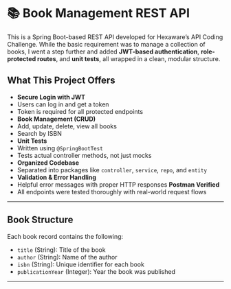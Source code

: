 # 📚 Book Management REST API

This is a Spring Boot-based REST API developed for Hexaware’s API Coding Challenge. While the basic requirement was to manage a collection of books, I went a step further and added **JWT-based authentication**, **role-protected routes**, and **unit tests**, all wrapped in a clean, modular structure.

##  What This Project Offers

-  **Secure Login with JWT**
  - Users can log in and get a token
  - Token is required for all protected endpoints
-  **Book Management (CRUD)**
  - Add, update, delete, view all books
  - Search by ISBN
-  **Unit Tests**
  - Written using `@SpringBootTest`
  - Tests actual controller methods, not just mocks
-  **Organized Codebase**
  - Separated into packages like `controller`, `service`, `repo`, and `entity`
-  **Validation & Error Handling**
  - Helpful error messages with proper HTTP responses
   **Postman Verified**
  - All endpoints were tested thoroughly with real-world request flows

---

##  Book Structure

Each book record contains the following:

- `title` (String): Title of the book
- `author` (String): Name of the author
- `isbn` (String): Unique identifier for each book
- `publicationYear` (Integer): Year the book was published

---

